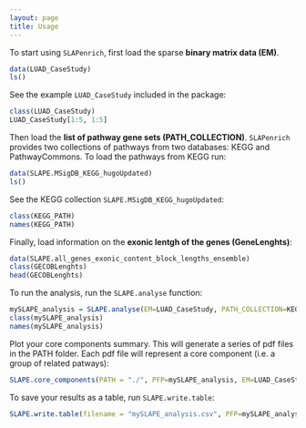 ```yaml
---
layout: page
title: Usage
---
```



To start using `SLAPenrich`, first load the sparse **binary matrix data (EM)**. 

```r
data(LUAD_CaseStudy)
ls()
```

See the example `LUAD_CaseStudy` included in the package:

```r
class(LUAD_CaseStudy)
LUAD_CaseStudy[1:5, 1:5]
```




Then load the **list of pathway gene sets (PATH_COLLECTION)**. `SLAPenrich` provides two collections of pathways from two databases: KEGG and PathwayCommons. To load the pathways from KEGG run:

```r
data(SLAPE.MSigDB_KEGG_hugoUpdated)
ls()
```

See the KEGG collection `SLAPE.MSigDB_KEGG_hugoUpdated`:

```r
class(KEGG_PATH)
names(KEGG_PATH)
```



Finally, load information on the **exonic lentgh of the genes (GeneLenghts)**:

```r
data(SLAPE.all_genes_exonic_content_block_lengths_ensemble)
class(GECOBLenghts)
head(GECOBLenghts)
```



To run the analysis, run the `SLAPE.analyse` function:

```r
mySLAPE_analysis = SLAPE.analyse(EM=LUAD_CaseStudy, PATH_COLLECTION=KEGG_PATH, GeneLenghts = GECOBLenghts)
class(mySLAPE_analysis)
names(mySLAPE_analysis)
```


Plot your core components summary. This will generate a series of pdf files in the PATH folder. Each pdf file will represent a core component (i.e. a group of related patways):

```r
SLAPE.core_components(PATH = "./", PFP=mySLAPE_analysis, EM=LUAD_CaseStudy, PATH_COLLECTION=KEGG_PATH)
```



To save your results as a table, run `SLAPE.write.table`:

```r
SLAPE.write.table(filename = "mySLAPE_analysis.csv", PFP=mySLAPE_analysis, EM=LUAD_CaseStudy, PATH_COLLECTION=KEGG_PATH, GeneLenghts = GECOBLenghts)
```






